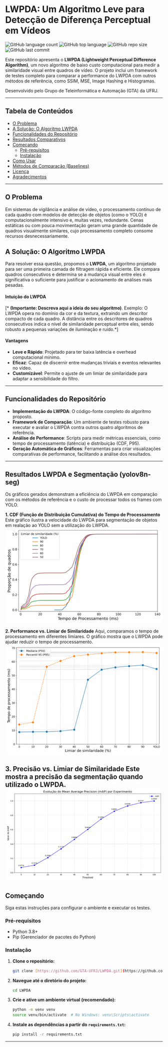 # LWPDA: Um Algoritmo Leve para Detecção de Diferença Perceptual em Vídeos

![GitHub language count](https://img.shields.io/github/languages/count/GTA-UFRJ/LWPDA)
![GitHub top language](https://img.shields.io/github/languages/top/GTA-UFRJ/LWPDA)
![GitHub repo size](https://img.shields.io/github/repo-size/GTA-UFRJ/LWPDA)
![GitHub last commit](https://img.shields.io/github/last-commit/GTA-UFRJ/LWPDA)

Este repositório apresenta o **LWPDA (Lightweight Perceptual Difference Algorithm)**, um novo algoritmo de baixo custo computacional para medir a similaridade visual entre quadros de vídeo. O projeto inclui um framework de testes completo para comparar a performance do LWPDA com outros métodos de referência, como SSIM, MSE, Image Hashing e Histogramas.

Desenvolvido pelo Grupo de Teleinformática e Automação (GTA) da UFRJ.

---

## Tabela de Conteúdos
- [O Problema](#o-problema)
- [A Solução: O Algoritmo LWPDA](#a-solução-o-algoritmo-lwpda)
- [Funcionalidades do Repositório](#funcionalidades-do-repositório)
- [Resultados Comparativos](#resultados-comparativos)
- [Começando](#começando)
  - [Pré-requisitos](#pré-requisitos)
  - [Instalação](#instalação)
- [Como Usar](#como-usar)
- [Métodos de Comparação (Baselines)](#métodos-de-comparação-baselines)
- [Licença](#licença)
- [Agradecimentos](#agradecimentos)

---

## O Problema

Em sistemas de vigilância e análise de vídeo, o processamento contínuo de cada quadro com modelos de detecção de objetos (como o YOLO) é computacionalmente intensivo e, muitas vezes, redundante. Cenas estáticas ou com pouca movimentação geram uma grande quantidade de quadros visualmente similares, cujo processamento completo consome recursos desnecessariamente.

## A Solução: O Algoritmo LWPDA

Para resolver essa questão, propomos o **LWPDA**, um algoritmo projetado para ser uma primeira camada de filtragem rápida e eficiente. Ele compara quadros consecutivos e determina se a mudança visual entre eles é significativa o suficiente para justificar o acionamento de análises mais pesadas.

#### Intuição do LWPDA
[* **(Importante: Descreva aqui a ideia do seu algoritmo)**. Exemplo: O LWPDA opera no domínio da cor e da textura, extraindo um descritor compacto de cada quadro. A distância entre os descritores de quadros consecutivos indica o nível de similaridade perceptual entre eles, sendo robusto a pequenas variações de iluminação e ruído.*]

#### Vantagens
-   **Leve e Rápido**: Projetado para ter baixa latência e overhead computacional mínimo.
-   **Eficaz**: Capaz de discernir entre mudanças triviais e eventos relevantes no vídeo.
-   **Customizável**: Permite o ajuste de um limiar de similaridade para adaptar a sensibilidade do filtro.

---

## Funcionalidades do Repositório

-   **Implementação do LWPDA**: O código-fonte completo do algoritmo proposto.
-   **Framework de Comparação**: Um ambiente de testes robusto para executar e avaliar o LWPDA contra outros quatro algoritmos de referência.
-   **Análise de Performance**: Scripts para medir métricas essenciais, como tempo de processamento (latência) e distribuição (CDF, P95).
-   **Geração Automática de Gráficos**: Ferramentas para criar visualizações comparativas de performance, facilitando a análise dos resultados.

---

## Resultados LWPDA e Segmentação (yolov8n-seg)

Os gráficos gerados demonstram a eficiência do LWPDA em comparação com os métodos de referência e o custo de processar todos os frames com YOLO.

**1. CDF (Função de Distribuição Cumulativa) do Tempo de Processamento**
Este gráfico ilustra a velocidade do LWPDA para segmentação de objetos em realação ao YOLO sem a utilização do LWPDA.
![CDF dos Algoritmos](graphs/output/frame/grafico_cdf_estilo_final.png)

**2. Performance vs. Limiar de Similaridade**
Aqui, comparamos o tempo de processamento em diferentes limiares. O gráfico mostra que o LWPDA pode ajudar reduzir o tempo de processamento.
![Comparativo de Performance](graphs/output/frame/grafico_linhas_com_tracejado.png)

**3. Precisão vs. Limiar de Similaridade**
Este mostra a precisão da segmentação quando utilizado o LWPDA.
![men Average PRecision](graphs/output/grafico_map_evolucao.png)
---

## Começando

Siga estas instruções para configurar o ambiente e executar os testes.

### Pré-requisitos
-   Python 3.8+
-   Pip (Gerenciador de pacotes do Python)

### Instalação
1.  **Clone o repositório:**
    ```bash
    git clone [https://github.com/GTA-UFRJ/LWPDA.git](https://github.com/GTA-UFRJ/LWPDA.git)
    ```
2.  **Navegue até o diretório do projeto:**
    ```bash
    cd LWPDA
    ```
3.  **Crie e ative um ambiente virtual (recomendado):**
    ```bash
    python -m venv venv
    source venv/bin/activate  # No Windows: venv\Scripts\activate
    ```
4.  **Instale as dependências a partir do `requirements.txt`:**
    ```bash
    pip install -r requirements.txt
    ```

---